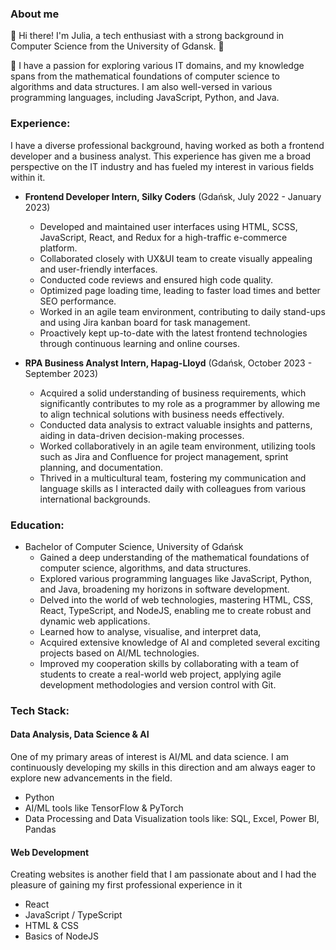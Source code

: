 ### About me

👋 Hi there! I'm Julia, a tech enthusiast with a strong background in Computer Science from the University of Gdansk.  🌟

🚀 I have a passion for exploring various IT domains, and my knowledge spans from the mathematical foundations of computer science to algorithms and data structures. I am also well-versed in various programming languages, including JavaScript, Python, and Java.

### Experience:

I have a diverse professional background, having worked as both a frontend developer and a business analyst. This experience has given me a broad perspective on the IT industry and has fueled my interest in various fields within it.

- **Frontend Developer Intern, Silky Coders** (Gdańsk, July 2022 - January 2023)

   - Developed and maintained user interfaces using HTML, SCSS, JavaScript, React, and Redux for a high-traffic e-commerce platform.
   - Collaborated closely with UX&UI team to create visually appealing and user-friendly interfaces.
   - Conducted code reviews and ensured high code quality.
   - Optimized page loading time, leading to faster load times and better SEO performance.
   - Worked in an agile team environment, contributing to daily stand-ups and using Jira kanban board for task management.
   - Proactively kept up-to-date with the latest frontend technologies through continuous learning and online courses.

- **RPA Business Analyst Intern, Hapag-Lloyd** (Gdańsk, October 2023 - September 2023)
   - Acquired a solid understanding of business requirements, which significantly contributes to my role as a programmer by allowing me to align technical solutions with business needs effectively.
   - Conducted data analysis to extract valuable insights and patterns, aiding in data-driven decision-making processes.
   - Worked collaboratively in an agile team environment, utilizing tools such as Jira and Confluence for project management, sprint planning, and documentation.
   - Thrived in a multicultural team, fostering my communication and language skills as I interacted daily with colleagues from various international backgrounds.

### Education:

- Bachelor of Computer Science, University of Gdańsk
  - Gained a deep understanding of the mathematical foundations of computer science, algorithms, and data structures.
  - Explored various programming languages like JavaScript, Python, and Java, broadening my horizons in software development.
  - Delved into the world of web technologies, mastering HTML, CSS, React, TypeScript, and NodeJS, enabling me to create robust and dynamic web applications.
  - Learned how to analyse, visualise, and interpret data,
  - Acquired extensive knowledge of AI and completed several exciting projects based on AI/ML technologies.
  - Improved my cooperation skills by collaborating with a team of students to create a real-world web project, applying agile development methodologies and version control with Git.

### Tech Stack:

#### Data Analysis, Data Science & AI

One of my primary areas of interest is AI/ML and data science. I am continuously developing my skills in this direction and am always eager to explore new advancements in the field.
- Python
- AI/ML tools like TensorFlow & PyTorch
- Data Processing and Data Visualization tools like: SQL, Excel, Power BI, Pandas

#### Web Development

Creating websites is another field that I am passionate about and I had the pleasure of gaining my first professional experience in it
- React
- JavaScript / TypeScript
- HTML & CSS
- Basics of NodeJS
